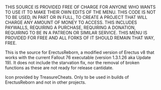 THIS SOURCE IS PROVIDED FREE OF CHARGE FOR ANYONE WHO WANTS TO USE IT TO MAKE THEIR OWN EDITS OF THE MENU. THIS CODE IS NOT TO BE USED, IN PART OR IN FULL, TO CREATE A PROJECT THAT WILL CHARGE ANY AMOUNT OF MONEY TO ACCESS. THIS INCLUDES PAYWALLS, REQUIRING A PURCHASE, REQUIRING A DONATION, REQUIRING TO BE IN A PATREON OR SIMILAR SERVICE. THIS MENU IS PROVIDED FOR FREE AND ALL FORKS OF IT SHOULD REMAIN THAT WAY, FREE.

This is the source for ErectusReborn, a modified version of Erectus v8 that works with the current Fallout 76 executable (version 1.3.1.26 aka Update 19). It does not include the starvation fix, nor the removal of broken functions as these are not ready for release cantidate.

Icon provided by TreasureCheats. Only to be used in builds of ErectusReborn and not in other projects.
